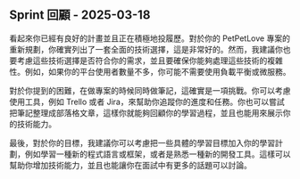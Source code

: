 ## Sprint 回顧 - 2025-03-18

看起來你已經有良好的計畫並且正在積極地投履歷。對於你的 PetPetLove 專案的重新規劃，你確實列出了一套全面的技術選擇，這是非常好的。然而，我建議你也要考慮這些技術選擇是否符合你的需求，並且要確保你能夠處理這些技術的複雜性。例如，如果你的平台使用者數量不多，你可能不需要使用負載平衡或微服務。

對於你提到的困難，在做專案的時候同時做筆記，這確實是一項挑戰。你可以考慮使用工具，例如 Trello 或者 Jira，來幫助你追蹤你的進度和任務。你也可以嘗試把筆記整理成部落格文章，這樣你就能夠回顧你的學習過程，並且也能用來展示你的技術能力。

最後，對於你的目標，我建議你可以考慮把一些具體的學習目標加入你的學習計劃，例如學習一種新的程式語言或框架，或者是熟悉一種新的開發工具。這樣可以幫助你增加技術能力，並且也能讓你在面試中有更多的話題可以討論。
